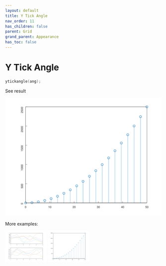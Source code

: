 ```yaml
---
layout: default
title: Y Tick Angle
nav_order: 11
has_children: false
parent: Grid
grand_parent: Appearance
has_toc: false
---
```

# Y Tick Angle

```cpp
ytickangle(ang);
```


See result

[![example_ytickangle_1](ytickangle/ytickangle_1.svg)](https://github.com/alandefreitas/matplotplusplus/blob/master/examples/appearance/grid/ytickangle/ytickangle_1.cpp)

More examples:
    
[![example_ytickangle_2](ytickangle/ytickangle_2_thumb.png)](https://github.com/alandefreitas/matplotplusplus/blob/master/examples/appearance/grid/ytickangle/ytickangle_2.cpp)  [![example_ytickangle_3](ytickangle/ytickangle_3_thumb.png)](https://github.com/alandefreitas/matplotplusplus/blob/master/examples/appearance/grid/ytickangle/ytickangle_3.cpp)

  



<!-- Generated with mdsplit: https://github.com/alandefreitas/mdsplit -->
